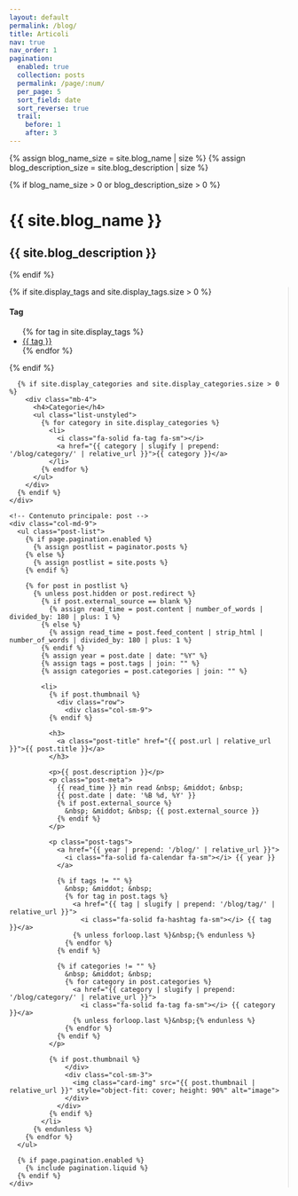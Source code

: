 ```yaml
---
layout: default
permalink: /blog/
title: Articoli
nav: true
nav_order: 1
pagination:
  enabled: true
  collection: posts
  permalink: /page/:num/
  per_page: 5
  sort_field: date
  sort_reverse: true
  trail:
    before: 1
    after: 3
---
```


<div class="post">

  {% assign blog_name_size = site.blog_name | size %}
  {% assign blog_description_size = site.blog_description | size %}

  {% if blog_name_size > 0 or blog_description_size > 0 %}
    <div class="header-bar">
      <h1>{{ site.blog_name }}</h1>
      <h2>{{ site.blog_description }}</h2>
    </div>
  {% endif %}

  <div class="row">
    <!-- Sidebar sinistra -->
    <div class="col-md-3 mb-4" style="border-right: 1px solid #ddd; padding-right: 1rem;">
      {% if site.display_tags and site.display_tags.size > 0 %}
        <div class="mb-4">
          <h4>Tag</h4>
          <ul class="list-unstyled">
            {% for tag in site.display_tags %}
              <li>
                <i class="fa-solid fa-hashtag fa-sm"></i>
                <a href="{{ tag | slugify | prepend: '/blog/tag/' | relative_url }}">{{ tag }}</a>
              </li>
            {% endfor %}
          </ul>
        </div>
      {% endif %}

      {% if site.display_categories and site.display_categories.size > 0 %}
        <div class="mb-4">
          <h4>Categorie</h4>
          <ul class="list-unstyled">
            {% for category in site.display_categories %}
              <li>
                <i class="fa-solid fa-tag fa-sm"></i>
                <a href="{{ category | slugify | prepend: '/blog/category/' | relative_url }}">{{ category }}</a>
              </li>
            {% endfor %}
          </ul>
        </div>
      {% endif %}
    </div>

    <!-- Contenuto principale: post -->
    <div class="col-md-9">
      <ul class="post-list">
        {% if page.pagination.enabled %}
          {% assign postlist = paginator.posts %}
        {% else %}
          {% assign postlist = site.posts %}
        {% endif %}

        {% for post in postlist %}
          {% unless post.hidden or post.redirect %}
            {% if post.external_source == blank %}
              {% assign read_time = post.content | number_of_words | divided_by: 180 | plus: 1 %}
            {% else %}
              {% assign read_time = post.feed_content | strip_html | number_of_words | divided_by: 180 | plus: 1 %}
            {% endif %}
            {% assign year = post.date | date: "%Y" %}
            {% assign tags = post.tags | join: "" %}
            {% assign categories = post.categories | join: "" %}

            <li>
              {% if post.thumbnail %}
                <div class="row">
                  <div class="col-sm-9">
              {% endif %}

              <h3>
                <a class="post-title" href="{{ post.url | relative_url }}">{{ post.title }}</a>
              </h3>

              <p>{{ post.description }}</p>
              <p class="post-meta">
                {{ read_time }} min read &nbsp; &middot; &nbsp;
                {{ post.date | date: '%B %d, %Y' }}
                {% if post.external_source %}
                  &nbsp; &middot; &nbsp; {{ post.external_source }}
                {% endif %}
              </p>

              <p class="post-tags">
                <a href="{{ year | prepend: '/blog/' | relative_url }}">
                  <i class="fa-solid fa-calendar fa-sm"></i> {{ year }}
                </a>

                {% if tags != "" %}
                  &nbsp; &middot; &nbsp;
                  {% for tag in post.tags %}
                    <a href="{{ tag | slugify | prepend: '/blog/tag/' | relative_url }}">
                      <i class="fa-solid fa-hashtag fa-sm"></i> {{ tag }}</a>
                    {% unless forloop.last %}&nbsp;{% endunless %}
                  {% endfor %}
                {% endif %}

                {% if categories != "" %}
                  &nbsp; &middot; &nbsp;
                  {% for category in post.categories %}
                    <a href="{{ category | slugify | prepend: '/blog/category/' | relative_url }}">
                      <i class="fa-solid fa-tag fa-sm"></i> {{ category }}</a>
                    {% unless forloop.last %}&nbsp;{% endunless %}
                  {% endfor %}
                {% endif %}
              </p>

              {% if post.thumbnail %}
                  </div>
                  <div class="col-sm-3">
                    <img class="card-img" src="{{ post.thumbnail | relative_url }}" style="object-fit: cover; height: 90%" alt="image">
                  </div>
                </div>
              {% endif %}
            </li>
          {% endunless %}
        {% endfor %}
      </ul>

      {% if page.pagination.enabled %}
        {% include pagination.liquid %}
      {% endif %}
    </div>
  </div>
</div>


